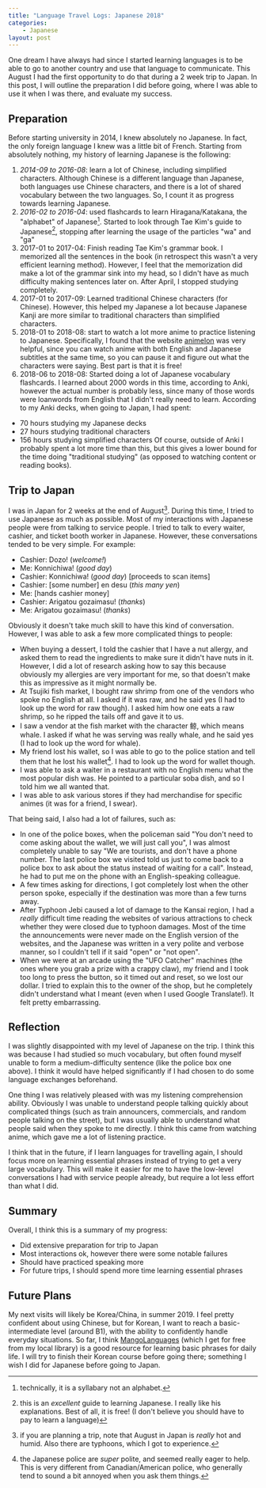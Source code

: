 ```yaml
---
title: "Language Travel Logs: Japanese 2018"
categories:
    - Japanese
layout: post
---
```


One dream I have always had since I started learning languages is to be able to go to another country and use that language to communicate.
This August I had the first opportunity to do that during a 2 week trip to Japan. 
In this post, I will outline the preparation I did before going, where I was able to use it when I was there, and evaluate my success.

## Preparation
Before starting university in 2014, I knew absolutely no Japanese. 
In fact, the only foreign language I knew was a little bit of French.
Starting from absolutely nothing, my history of learning Japanese is the following:
1. *2014-09 to 2016-08*: learn a lot of Chinese, including simplified characters.
 Although Chinese is a different language than Japanese, both languages use Chinese characters, and there is a lot of shared vocabulary between the two languages.
 So, I count it as progress towards learning Japanese.
2. *2016-02 to 2016-04*: used flashcards to learn Hiragana/Katakana, the "alphabet"
 of Japanese[^1]. Started to look through Tae Kim's guide to Japanese[^2], stopping 
 after learning the usage of the particles "wa" and "ga"
3. 2017-01 to 2017-04: Finish reading Tae Kim's grammar book. I memorized all the sentences in the book (in retrospect this wasn't a very efficient learning method).
 However, I feel that the memorization did make a lot of the grammar sink into my head, so I didn't have as much difficulty making sentences later on.
 After April, I stopped studying completely.
4. 2017-01 to 2017-09: Learned traditional Chinese characters (for Chinese).
 However, this helped my Japanese a lot because Japanese Kanji are more similar to traditional characters than simplified characters.
5. 2018-01 to 2018-08: start to watch a lot more anime to practice listening to Japanese.
 Specifically, I found that the website [animelon](https://animelon.com/) was very helpful, since you can watch anime with both English and Japanese subtitles at the same time, so you can pause it and figure out what the characters were saying.
 Best part is that it is free!
6. 2018-06 to 2018-08: Started doing a lot of Japanese vocabulary flashcards.
 I learned about 2000 words in this time, according to Anki, however the actual 
 number is probably less, since many of those words were loanwords from English that
 I didn't really need to learn.
According to my Anki decks, when going to Japan, I had spent:
- 70 hours studying my Japanese decks
- 27 hours studying traditional characters
- 156 hours studying simplified characters
Of course, outside of Anki I probably spent a lot more time than this, but this gives a lower bound for the time doing "traditional studying" 
(as opposed to watching content or reading books).
 
## Trip to Japan
I was in Japan for 2 weeks at the end of August[^3].
During this time, I tried to use Japanese as much as possible.
Most of my interactions with Japanese people were from talking to service people.
I tried to talk to every waiter, cashier, and ticket booth worker in Japanese.
However, these conversations tended to be very simple. For example:
- Cashier: Dozo! (_welcome!_)
- Me: Konnichiwa! (_good day_)
- Cashier: Konnichiwa! (_good day_) [proceeds to scan items]
- Cashier: [some number] en desu (_this many yen_)
- Me: [hands cashier money]
- Cashier: Arigatou gozaimasu! (_thanks_)
- Me: Arigatou gozaimasu! (_thanks_)

Obviously it doesn't take much skill to have this kind of conversation.
However, I was able to ask a few more complicated things to people:
- When buying a dessert, I told the cashier that I have a nut allergy, 
 and asked them to read the ingredients to make sure it didn't have nuts in it.
 However, I did a lot of research asking how to say this because obviously my allergies are very important for me, so that doesn't make this as impressive as it might normally be.
- At Tsujiki fish market, I bought raw shrimp from one of the vendors who spoke no English at all.
 I asked if it was raw, and he said yes (I had to look up the word for raw though). I asked him how one eats a raw shrimp, 
 so he ripped the tails off and gave it to us.
- I saw a vendor at the fish market with the character 鲸, which means whale.
 I asked if what he was serving was really whale, and he said yes 
 (I had to look up the word for whale).
- My friend lost his wallet, so I was able to go to the police station and tell them that he lost his wallet[^4].
 I had to look up the word for wallet though.
- I was able to ask a waiter in a restaurant with no English menu what the most popular dish was.
 He pointed to a particular soba dish, and so I told him we all wanted that.
- I was able to ask various stores if they had merchandise for specific animes 
 (it was for a friend, I swear).

That being said, I also had a lot of failures, such as:
- In one of the police boxes, when the policeman said "You don't need to come asking about the wallet, we will just call you",
 I was almost completely unable to say "We are tourists, and don't have a phone number.
 The last police box we visited told us just to come back to a police box to ask about the status instead of waiting for a call".
 Instead, he had to put me on the phone with an English-speaking colleague.
- A few times asking for directions, I got completely lost when the other person spoke, especially if the destination was more than a few turns away.
- After Typhoon Jebi caused a lot of damage to the Kansai region, I had a *really*
 difficult time reading the websites of various attractions to check whether they were
 closed due to typhoon damages.
 Most of the time the announcements were never made on the English version of the websites, and the Japanese was written in a very polite and verbose manner, so I couldn't tell if it said "open" or "not open".
- When we were at an arcade using the "UFO Catcher" machines (the ones where you grab a prize with a crappy claw),
 my friend and I took too long to press the button, so it timed out and reset, so we lost our dollar.
 I tried to explain this to the owner of the shop, but he completely didn't understand what I meant (even when I used Google Translate!).
 It felt pretty embarrassing.

## Reflection
I was slightly disappointed with my level of Japanese on the trip.
I think this was because I had studied so much vocabulary, but often found myself
unable to form a medium-difficulty sentence (like the police box one above).
I think it would have helped significantly if I had chosen to do some language exchanges beforehand.

One thing I was relatively pleased with was my listening comprehension ability.
Obviously I was unable to understand people talking quickly about complicated things
(such as train announcers, commercials, and random people talking on the street),
but I was usually able to understand what people said when they spoke to me directly.
I think this came from watching anime, which gave me a lot of listening practice.

I think that in the future, if I learn languages for travelling again, I should focus more on learning essential phrases instead of trying to get a very large vocabulary.
This will make it easier for me to have the low-level conversations I had with service people already, but require a lot less effort than what I did.

## Summary
Overall, I think this is a summary of my progress:
- Did extensive preparation for trip to Japan
- Most interactions ok, however there were some notable failures
- Should have practiced speaking more
- For future trips, I should spend more time learning essential phrases

## Future Plans
My next visits will likely be Korea/China, in summer 2019.
I feel pretty confident about using Chinese, but for Korean, I want to reach a basic-intermediate level (around B1),
with the ability to confidently handle everyday situations.
So far, I think [MangoLanguages](https://mangolanguages.com/) (which I get for free from my local library)
is a good resource for learning basic phrases for daily life.
I will try to finish their Korean course before going there; something I wish I did for Japanese before going to Japan.
 
[^1]: technically, it is a syllabary not an alphabet.
[^2]: this is an *excellent* guide to learning Japanese. I really like his explanations. Best of all, it is free! (I don't believe you should have to pay to learn a language)
[^3]: if you are planning a trip, note that August in Japan is *really* hot and humid. Also there are typhoons, which I got to experience.
[^4]: the Japanese police are *super* polite, and seemed really eager to help. This is very different from Canadian/American police, who generally tend to sound  a bit annoyed when you ask them things.
